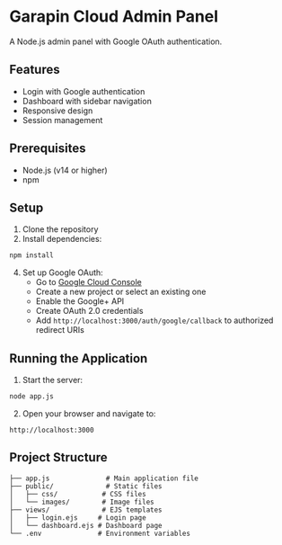 # Garapin Cloud Admin Panel

A Node.js admin panel with Google OAuth authentication.

## Features

- Login with Google authentication
- Dashboard with sidebar navigation
- Responsive design
- Session management

## Prerequisites

- Node.js (v14 or higher)
- npm

## Setup

1. Clone the repository
2. Install dependencies:
```bash
npm install
```

4. Set up Google OAuth:
   - Go to [Google Cloud Console](https://console.cloud.google.com)
   - Create a new project or select an existing one
   - Enable the Google+ API
   - Create OAuth 2.0 credentials
   - Add `http://localhost:3000/auth/google/callback` to authorized redirect URIs

## Running the Application

1. Start the server:
```bash
node app.js
```

2. Open your browser and navigate to:
```
http://localhost:3000
```

## Project Structure

```
├── app.js              # Main application file
├── public/             # Static files
│   ├── css/           # CSS files
│   └── images/        # Image files
├── views/             # EJS templates
│   ├── login.ejs     # Login page
│   └── dashboard.ejs # Dashboard page
└── .env              # Environment variables
``` 